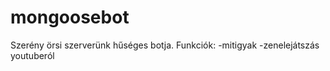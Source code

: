 # mongoosebot
Szerény örsi szerverünk hűséges botja.
Funkciók: -mitigyak
          -zenelejátszás youtuberól

